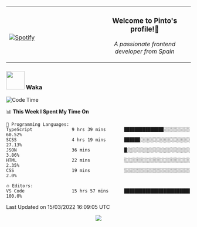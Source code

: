 <table width="100%" align="center"> 
  <tr>
  <td width="50%">
      
&nbsp; <br> [![Spotify](https://novatorem-zeta-rust.vercel.app/api/spotify)](https://open.spotify.com/user/novatorem-zeta-rust)

  </td>
  <td width="50%">
    <h3 align="center">Welcome to Pinto's profile!👋</h3>
    <p align="center"><em>A passionate frontend developer from Spain</em></p>
  </td>
  </table>

### <img src="https://media.giphy.com/media/VgCDAzcKvsR6OM0uWg/giphy.gif" width="50"> Waka

  <!--START_SECTION:waka-->
![Code Time](http://img.shields.io/badge/Code%20Time-142%20hrs%2048%20mins-blue)

📊 **This Week I Spent My Time On** 

```text
💬 Programming Languages: 
TypeScript               9 hrs 39 mins       ███████████████░░░░░░░░░░   60.52% 
SCSS                     4 hrs 19 mins       ██████░░░░░░░░░░░░░░░░░░░   27.13% 
JSON                     36 mins             █░░░░░░░░░░░░░░░░░░░░░░░░   3.86% 
HTML                     22 mins             ░░░░░░░░░░░░░░░░░░░░░░░░░   2.35% 
CSS                      19 mins             ░░░░░░░░░░░░░░░░░░░░░░░░░   2.0%

🔥 Editors: 
VS Code                  15 hrs 57 mins      █████████████████████████   100.0%

```


 Last Updated on 15/03/2022 16:09:05 UTC
<!--END_SECTION:waka-->

<div align="center">
<img src="https://github-readme-stats-gilt-tau.vercel.app/api/top-langs/?username=pinto-hub&layout=compact&theme=dracula" />
</div>

